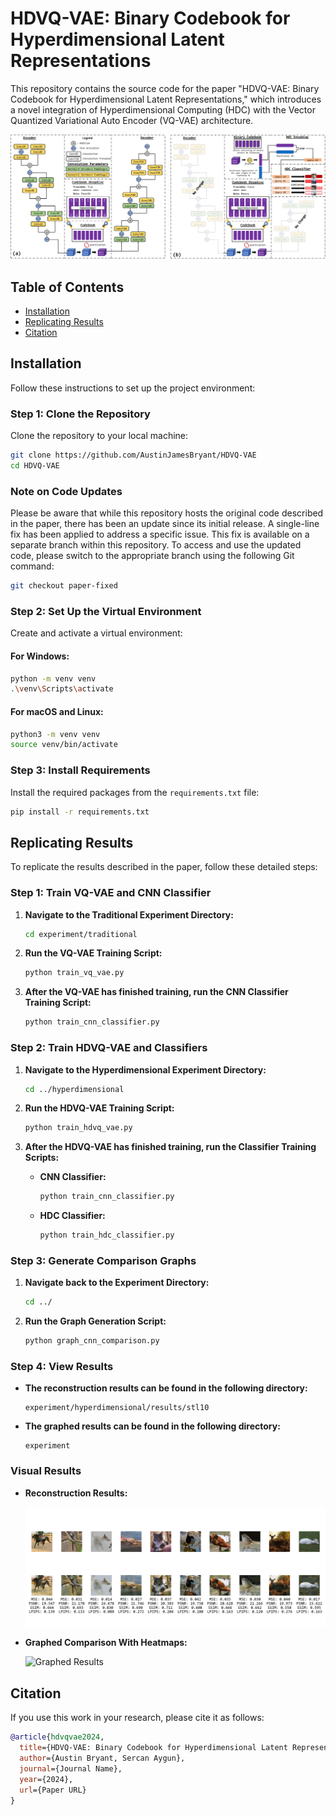 # HDVQ-VAE: Binary Codebook for Hyperdimensional Latent Representations

This repository contains the source code for the paper "HDVQ-VAE: Binary Codebook for Hyperdimensional Latent Representations," which introduces a novel integration of Hyperdimensional Computing (HDC) with the Vector Quantized Variational Auto Encoder (VQ-VAE) architecture.

![Architecture of HDVQ-VAE](./figures/arch.png)

## Table of Contents
- [Installation](#installation)
- [Replicating Results](#replicating-results)
- [Citation](#citation)

## Installation

Follow these instructions to set up the project environment:

### Step 1: Clone the Repository

Clone the repository to your local machine:

```bash
git clone https://github.com/AustinJamesBryant/HDVQ-VAE
cd HDVQ-VAE
```

### Note on Code Updates

Please be aware that while this repository hosts the original code described in the paper, there has been an update since its initial release. A single-line fix has been applied to address a specific issue. This fix is available on a separate branch within this repository. To access and use the updated code, please switch to the appropriate branch using the following Git command:

```bash
git checkout paper-fixed
```


### Step 2: Set Up the Virtual Environment

Create and activate a virtual environment:

#### For Windows:

```bash
python -m venv venv
.\venv\Scripts\activate
```

#### For macOS and Linux:

```bash
python3 -m venv venv
source venv/bin/activate
```

### Step 3: Install Requirements

Install the required packages from the `requirements.txt` file:

```bash
pip install -r requirements.txt
```

## Replicating Results

To replicate the results described in the paper, follow these detailed steps:

### Step 1: Train VQ-VAE and CNN Classifier

1. **Navigate to the Traditional Experiment Directory:**

   ```bash
   cd experiment/traditional
   ```

2. **Run the VQ-VAE Training Script:**

   ```bash
   python train_vq_vae.py
   ```

3. **After the VQ-VAE has finished training, run the CNN Classifier Training Script:**

   ```bash
   python train_cnn_classifier.py
   ```

### Step 2: Train HDVQ-VAE and Classifiers

1. **Navigate to the Hyperdimensional Experiment Directory:**

   ```bash
   cd ../hyperdimensional
   ```

2. **Run the HDVQ-VAE Training Script:**

   ```bash
   python train_hdvq_vae.py
   ```

3. **After the HDVQ-VAE has finished training, run the Classifier Training Scripts:**

   - **CNN Classifier:**

     ```bash
     python train_cnn_classifier.py
     ```

   - **HDC Classifier:**

     ```bash
     python train_hdc_classifier.py
     ```

### Step 3: Generate Comparison Graphs

1. **Navigate back to the Experiment Directory:**

   ```bash
   cd ../
   ```

2. **Run the Graph Generation Script:**

   ```bash
   python graph_cnn_comparison.py
   ```

### Step 4: View Results

- **The reconstruction results can be found in the following directory:**

  ```plaintext
  experiment/hyperdimensional/results/stl10
  ```

- **The graphed results can be found in the following directory:**

  ```plaintext
  experiment
  ```

### Visual Results

- **Reconstruction Results:**

  ![Reconstruction Results](./experiment/hyperdimensional/results/stl10/comparison_epoch_10_batch_0.png)

- **Graphed Comparison With Heatmaps:**

  ![Graphed Results](./experiment/comparison_with_heatmaps.png)

## Citation

If you use this work in your research, please cite it as follows:

```bibtex
@article{hdvqvae2024,
  title={HDVQ-VAE: Binary Codebook for Hyperdimensional Latent Representations},
  author={Austin Bryant, Sercan Aygun},
  journal={Journal Name},
  year={2024},
  url={Paper URL}
}
```
